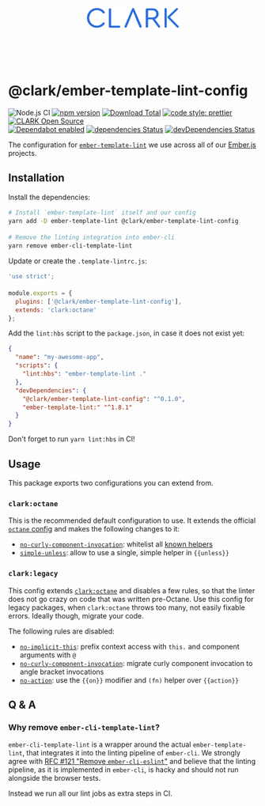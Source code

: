 <p align="center">
  <a href="https://www.clark.de/de/jobs">
    <br><br><br><br><br>
    <img alt="CLARK" src="./docs/assets/clark.svg" height="40">
    <br><br><br><br><br>
  </a>
</p>

# @clark/ember-template-lint-config

![Node.js CI](https://github.com/ClarkSource/ember-template-lint-config/workflows/Node.js%20CI/badge.svg)
[![npm version](https://badge.fury.io/js/@clark%2Fember-template-lint-config.svg)](http://badge.fury.io/js/@clark%2Fember-template-lint-config)
[![Download Total](https://img.shields.io/npm/dt/@clark%2Fember-template-lint-config.svg)](http://badge.fury.io/js/@clark%2Fember-template-lint-config)
[![code style: prettier](https://img.shields.io/badge/code_style-prettier-ff69b4.svg)](https://github.com/prettier/prettier)
[![CLARK Open Source](https://img.shields.io/badge/CLARK-Open%20Source-%232B6CDE.svg)](https://www.clark.de/de/jobs)\
[![Dependabot enabled](https://img.shields.io/badge/dependabot-enabled-blue.svg?logo=dependabot)](https://dependabot.com/)
[![dependencies Status](https://david-dm.org/ClarkSource/ember-template-lint-config/status.svg)](https://david-dm.org/ClarkSource/ember-template-lint-config)
[![devDependencies Status](https://david-dm.org/ClarkSource/ember-template-lint-config/dev-status.svg)](https://david-dm.org/ClarkSource/ember-template-lint-config?type=dev)

The configuration for [`ember-template-lint`][ember-template-lint] we use across
all of our [Ember.js][ember] projects.

[ember-template-lint]: https://github.com/ember-template-lint/ember-template-lint
[ember]: https://github.com/emberjs/ember.js

## Installation

Install the dependencies:

```bash
# Install `ember-template-lint` itself and our config
yarn add -D ember-template-lint @clark/ember-template-lint-config

# Remove the linting integration into ember-cli
yarn remove ember-cli-template-lint
```

Update or create the `.template-lintrc.js`:

```js
'use strict';

module.exports = {
  plugins: ['@clark/ember-template-lint-config'],
  extends: 'clark:octane'
};
```

Add the `lint:hbs` script to the `package.json`, in case it does not exist yet:

```json
{
  "name": "my-awesome-app",
  "scripts": {
    "lint:hbs": "ember-template-lint ."
  },
  "devDependencies": {
    "@clark/ember-template-lint-config": "^0.1.0",
    "ember-template-lint:" "^1.8.1"
  }
}
```

Don't forget to run `yarn lint:hbs` in CI!

## Usage

This package exports two configurations you can extend from.

### `clark:octane`

This is the recommended default configuration to use. It extends the official
[`octane` config][config-octane] and makes the following changes to it:

[config-octane]: https://github.com/ember-template-lint/ember-template-lint/blob/master/lib/config/octane.js

- [`no-curly-component-invocation`][no-curly-component-invocation]: whitelist
  all [known helpers][known-helpers]
- [`simple-unless`][simple-unless]: allow to use a single, simple helper in
  `{{unless}}`

[no-curly-component-invocation]: https://github.com/ember-template-lint/ember-template-lint/blob/master/docs/rule/no-curly-component-invocation.md
[simple-unless]: https://github.com/ember-template-lint/ember-template-lint/blob/master/docs/rule/simple-unless.md
[known-helpers]: /known-helpers.js

### `clark:legacy`

This config extends [`clark:octane`](#clark:octane) and disables a few rules, so
that the linter does not go crazy on code that was written pre-Octane. Use this
config for legacy packages, when `clark:octane` throws too many, not easily
fixable errors. Ideally though, migrate your code.

The following rules are disabled:

- [`no-implicit-this`][no-implicit-this]: prefix context access with `this.` and
  component arguments with `@`
- [`no-curly-component-invocation`][no-curly-component-invocation]: migrate
  curly component invocation to angle bracket invocations
- [`no-action`][no-action]: use the `{{on}}` modifier and `(fn)` helper over
  `{{action}}`

[no-implicit-this]: https://github.com/ember-template-lint/ember-template-lint/blob/master/docs/rule/no-implicit-this.md
[no-action]: https://github.com/ember-template-lint/ember-template-lint/blob/master/docs/rule/no-action.md

## Q & A

### Why remove `ember-cli-template-lint`?

`ember-cli-template-lint` is a wrapper around the actual `ember-template-lint`,
that integrates it into the linting pipeline of `ember-cli`. We strongly agree
with [RFC #121 "Remove `ember-cli-eslint`"][rfc-121] and believe that the
linting pipeline, as it is implemented in `ember-cli`, is hacky and should not
run alongside the browser tests.

Instead we run all our lint jobs as extra steps in CI.

[rfc-121]: https://github.com/emberjs/rfcs/blob/master/text/0121-remove-ember-cli-eslint.md
